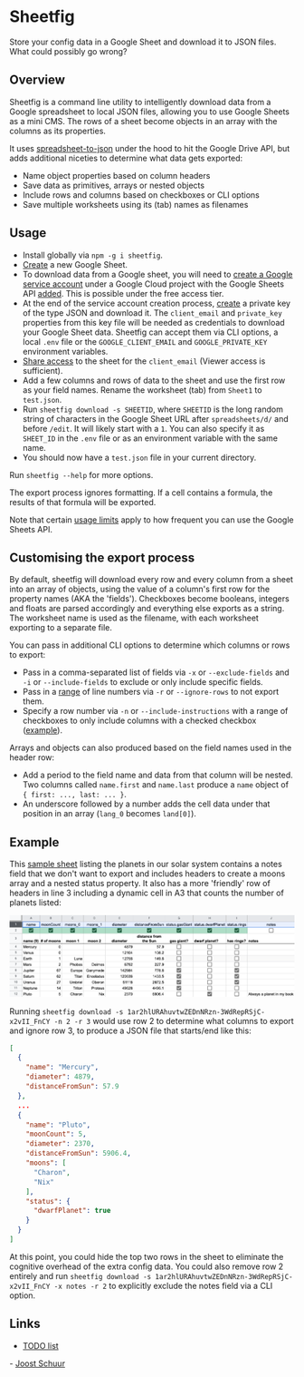 # Sheetfig

Store your config data in a Google Sheet and download it to JSON files. What could possibly go wrong?

## Overview

Sheetfig is a command line utility to intelligently download data from a Google spreadsheet to local JSON files, allowing you to use Google Sheets as a mini CMS. The rows of a sheet become objects in an array with the columns as its properties.

It uses [spreadsheet-to-json](https://www.npmjs.com/package/spreadsheet-to-json) under the hood to hit the Google Drive API, but adds additional niceties to determine what data gets exported:

* Name object properties based on column headers
* Save data as primitives, arrays or nested objects
* Include rows and columns based on checkboxes or CLI options
* Save multiple worksheets using its (tab) names as filenames

## Usage

* Install globally via `npm -g i sheetfig`.
* [Create](https://sheets.new) a new Google Sheet.
* To download data from a Google sheet, you will need to [create a Google service account](https://cloud.google.com/iam/docs/creating-managing-service-accounts#iam-service-accounts-rename-console) under a Google Cloud project with the Google Sheets API [added](https://developers.google.com/workspace/guides/create-project#enable-api). This is possible under the free access tier.
* At the end of the service account creation process, [create](https://cloud.google.com/iam/docs/creating-managing-service-account-keys#creating_service_account_keys) a private key of the type JSON and download it. The `client_email` and `private_key` properties from this key file will be needed as credentials to download your Google Sheet data. Sheetfig can accept them via CLI options, a local `.env` file or the `GOOGLE_CLIENT_EMAIL` and `GOOGLE_PRIVATE_KEY` environment variables.
* [Share access](https://support.google.com/docs/answer/2494822) to the sheet for the `client_email` (Viewer access is sufficient).
* Add a few columns and rows of data to the sheet and use the first row as your field names. Rename the worksheet (tab) from `Sheet1` to `test.json`.
* Run `sheetfig download -s SHEETID`, where `SHEETID` is the long random string of characters in the Google Sheet URL after `spreadsheets/d/` and before `/edit`. It will likely start with a `1`. You can also specify it as `SHEET_ID` in the `.env` file or as an environment variable with the same name.
* You should now have a `test.json` file in your current directory.

Run `sheetfig --help` for more options.

The export process ignores formatting. If a cell contains a formula, the results of that formula will be exported.

Note that certain [usage limits](https://developers.google.com/sheets/api/limits) apply to how frequent you can use the Google Sheets API.

## Customising the export process

By default, sheetfig will download every row and every column from a sheet into an array of objects, using the value of a column's first row for the property names (AKA the 'fields'). Checkboxes become booleans, integers and floats are parsed accordingly and everything else exports as a string. The worksheet name is used as the filename, with each worksheet exporting to a separate file.

You can pass in additional CLI options to determine which columns or rows to export:

* Pass in a comma-separated list of fields via `-x` or `--exclude-fields` and `-i` or `--include-fields` to exclude or only include specific fields.
* Pass in a [range](https://www.npmjs.com/package/parse-numeric-range#supported-expressions) of line numbers via `-r` or `--ignore-rows` to not export them.
* Specify a row number via `-n` or `--include-instructions` with a range of checkboxes to only include columns with a checked checkbox ([example](#example)).

Arrays and objects can also produced based on the field names used in the header row:

* Add a period to the field name and data from that column will be nested. Two columns called `name.first` and `name.last` produce a `name` object of `{ first: ..., last: ... }`.
* An underscore followed by a number adds the cell data under that position in an array (`lang_0` becomes `land[0]`).

## Example

This [sample sheet](https://docs.google.com/spreadsheets/d/1ar2hlURAhuvtwZEDnNRzn-3WdRepRSjC-x2vII_FnCY/edit#gid=0) listing the planets in our solar system contains a notes field that we don't want to export and includes headers to create a moons array and a nested status property. It also has a more 'friendly' row of headers in line 3 including a dynamic cell in A3 that counts the number of planets listed:

![Google Sheet with stats on planets](google_sheet.png)

Running `sheetfig download -s 1ar2hlURAhuvtwZEDnNRzn-3WdRepRSjC-x2vII_FnCY -n 2 -r 3` would use row 2 to determine what columns to export and ignore row 3, to produce a JSON file that starts/end like this:

```JSON
[
  {
    "name": "Mercury",
    "diameter": 4879,
    "distanceFromSun": 57.9
  },
  ...
  {
    "name": "Pluto",
    "moonCount": 5,
    "diameter": 2370,
    "distanceFromSun": 5906.4,
    "moons": [
      "Charon",
      "Nix"
    ],
    "status": {
      "dwarfPlanet": true
    }
  }
]
```

At this point, you could hide the top two rows in the sheet to eliminate the cognitive overhead of the extra config data. You could also remove row 2 entirely and run `sheetfig download -s 1ar2hlURAhuvtwZEDnNRzn-3WdRepRSjC-x2vII_FnCY -x notes -r 2` to explicitly exclude the notes field via a CLI option.

## Links

* [TODO list](https://github.com/jschuur/sheetfig/projects/1)

\- [Joost Schuur](https://twitter.com/joostschuur)
